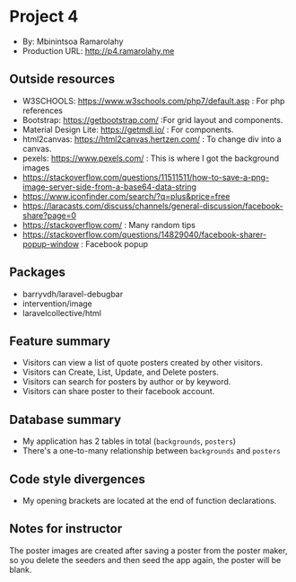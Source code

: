 # Project 4
+ By: Mbinintsoa Ramarolahy
+ Production URL: <http://p4.ramarolahy.me>

## Outside resources
+ W3SCHOOLS: https://www.w3schools.com/php7/default.asp : For php references
+ Bootstrap: https://getbootstrap.com/ :For grid layout and components.
+ Material Design Lite: https://getmdl.io/ : For components.
+ html2canvas: https://html2canvas.hertzen.com/ : To change div into a canvas.
+ pexels: https://www.pexels.com/ : This is where I got the background images
+ https://stackoverflow.com/questions/11511511/how-to-save-a-png-image-server-side-from-a-base64-data-string
+ https://www.iconfinder.com/search/?q=plus&price=free
+ https://laracasts.com/discuss/channels/general-discussion/facebook-share?page=0
+ https://stackoverflow.com/ : Many random tips
+ https://stackoverflow.com/questions/14829040/facebook-sharer-popup-window : Facebook popup

## Packages
+ barryvdh/laravel-debugbar
+ intervention/image
+ laravelcollective/html

## Feature summary
+ Visitors can view  a list of quote posters created by other visitors.
+ Visitors can Create, List, Update, and Delete posters.
+ Visitors can search for posters by author or by keyword.
+ Visitors can share poster to their facebook account.
  
## Database summary
+ My application has 2 tables in total (`backgrounds`, `posters`)
+ There's a one-to-many relationship between `backgrounds` and `posters`

## Code style divergences
+ My opening brackets are located at the end of function declarations.

## Notes for instructor
The poster images are created after saving a poster from the poster maker, so you delete the seeders and then seed the app again, 
the poster will be blank.
